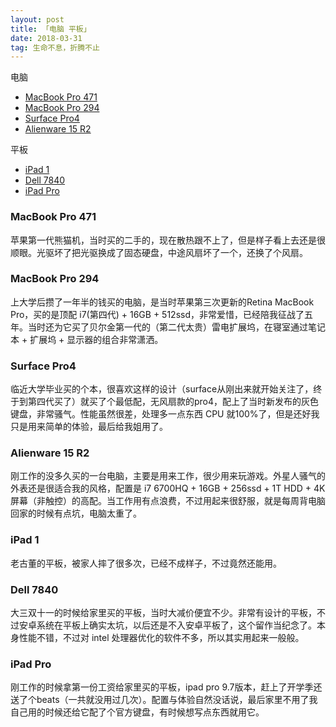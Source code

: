 ```yaml
---
layout: post
title: 「电脑 平板」
date: 2018-03-31
tag: 生命不息，折腾不止
---
```


电脑
 * [MacBook Pro 471](#mb471)
 * [MacBook Pro 294](#mb294)
 * [Surface Pro4](#sp4)
 * [Alienware 15 R2](#Alienware15R2)

平板
 * [iPad 1](#ipad1)
 * [Dell 7840](#dell7840)
 * [iPad Pro](#ipadpro)


### MacBook Pro 471
<a id="mb471"></a>
苹果第一代熊猫机，当时买的二手的，现在散热跟不上了，但是样子看上去还是很顺眼。光驱坏了把光驱换成了固态硬盘，中途风扇坏了一个，还换了个风扇。

### MacBook Pro 294
<a id="mb294"></a>
上大学后攒了一年半的钱买的电脑，是当时苹果第三次更新的Retina MacBook Pro，买的是顶配 i7(第四代) + 16GB + 512ssd，非常爱惜，已经陪我征战了五年。当时还为它买了贝尔金第一代的（第二代太贵）雷电扩展坞，在寝室通过笔记本 + 扩展坞 + 显示器的组合非常潇洒。

###  Surface Pro4
<a id="sp4"></a>
临近大学毕业买的个本，很喜欢这样的设计（surface从刚出来就开始关注了，终于到第四代买了）就买了个最低配，无风扇款的pro4，配上了当时新发布的灰色键盘，非常骚气。性能虽然很差，处理多一点东西 CPU 就100%了，但是还好我只是用来简单的体验，最后给我姐用了。

### Alienware 15 R2
<a id="Alienware15R2"></a>
刚工作的没多久买的一台电脑，主要是用来工作，很少用来玩游戏。外星人骚气的外表还是很适合我的风格，配置是 i7 6700HQ + 16GB + 256ssd + 1T HDD + 4K屏幕（非触控）的高配。当工作用有点浪费，不过用起来很舒服，就是每周背电脑回家的时候有点坑，电脑太重了。

### iPad 1
<a id="ipad1"></a>
老古董的平板，被家人摔了很多次，已经不成样子，不过竟然还能用。

### Dell 7840
<a id="dell7840"></a>
大三双十一的时候给家里买的平板，当时大减价便宜不少。非常有设计的平板，不过安卓系统在平板上确实太坑，以后还是不入安卓平板了，这个留作当纪念了。本身性能不错，不过对 intel 处理器优化的软件不多，所以其实用起来一般般。

### iPad Pro
<a id="ipadpro"></a>
刚工作的时候拿第一份工资给家里买的平板，ipad pro 9.7版本，赶上了开学季还送了个beats（一共就没用过几次）。配置与体验自然没话说，最后家里不用了我自己用的时候还给它配了个官方键盘，有时候想写点东西就用它。

